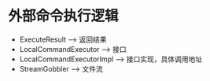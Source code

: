 #   外部命令执行逻辑
-   ExecuteResult  --> 返回结果
-   LocalCommandExecutor --> 接口
-   LocalCommandExecutorImpl --> 接口实现，具体调用地址
-   StreamGobbler --> 文件流

